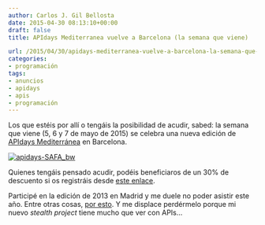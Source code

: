 ```yaml
---
author: Carlos J. Gil Bellosta
date: 2015-04-30 08:13:10+00:00
draft: false
title: APIdays Mediterranea vuelve a Barcelona (la semana que viene)

url: /2015/04/30/apidays-mediterranea-vuelve-a-barcelona-la-semana-que-viene/
categories:
- programación
tags:
- anuncios
- apidays
- apis
- programación
---
```


Los que estéis por allí o tengáis la posibilidad de acudir, sabed: la semana que viene (5, 6 y 7 de mayo de 2015) se celebra una nueva edición de [APIdays Mediterránea](http://mediterranea.apidays.io/) en Barcelona.

[![apidays-SAFA_bw](/wp-uploads/2015/04/apidays-SAFA_bw.png#center)
](/wp-uploads/2015/04/apidays-SAFA_bw.png#center)

Quienes tengáis pensado acudir, podéis beneficiaros de un 30% de descuento si os registráis desde [este enlace](https://www.eventbrite.es/e/apidays-mediterranea-2015-tickets-15667850964?discount=apidays_datanalytics).

Participé en la edición de 2013 en Madrid y me duele no poder asistir este año. Entre otras cosas, [por esto](http://medialab-prado.es/article/tallervisualizar15proyectos). Y me displace perdérmelo porque mi nuevo _stealth project_ tiene mucho que ver con APIs...
